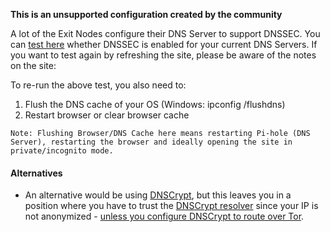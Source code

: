 **This is an unsupported configuration created by the community**

A lot of the Exit Nodes configure their DNS Server to support DNSSEC. You can [test here](https://dnssec.vs.uni-due.de/) whether DNSSEC is enabled for your current DNS Servers.
   If you want to test again by refreshing the site, please be aware of the notes on the site:
  
  To re-run the above test, you also need to:

1.	Flush the DNS cache of your OS (Windows: ipconfig /flushdns)
2.   Restart browser or clear browser cache

	Note: Flushing Browser/DNS Cache here means restarting Pi-hole (DNS Server), restarting the browser and ideally opening the site in private/incognito mode.

#### Alternatives
 * An alternative would be using [DNSCrypt](https://github.com/pi-hole/pi-hole/wiki/DNSCrypt), but this leaves you in a position where you have to trust the [DNSCrypt resolver](https://dnscrypt.org/dnscrypt-resolvers.html) since your IP is not anonymized - [unless you configure DNSCrypt to route over Tor](https://github.com/jedisct1/dnscrypt-proxy/issues/399#issuecomment-214329222).

